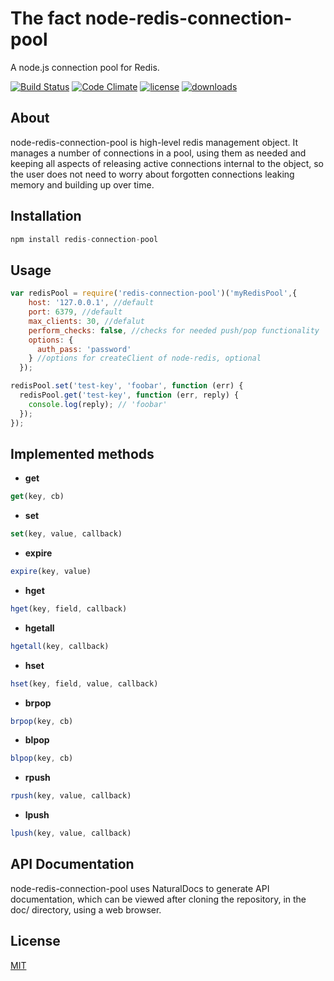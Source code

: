 The fact node-redis-connection-pool
==========================

A node.js connection pool for Redis.

[![Build Status](http://img.shields.io/travis/silverbucket/node-redis-connection-pool.svg?style=flat)](http://travis-ci.org/silverbucket/node-redis-connection-pool)
[![Code Climate](http://img.shields.io/codeclimate/github/silverbucket/node-redis-connection-pool.svg?style=flat)](https://codeclimate.com/github/silverbucket/node-redis-connection-pool)
[![license](https://img.shields.io/npm/l/redis-connection-pool.svg?style=flat)](https://npmjs.org/package/redis-connection-pool)
[![downloads](http://img.shields.io/npm/dm/redis-connection-pool.svg?style=flat)](https://npmjs.org/package/redis-connection-pool)

## About
  node-redis-connection-pool is high-level redis management object. It manages
a number of connections in a pool, using them as needed and keeping all aspects
of releasing active connections internal to the object, so the user does not
need to worry about forgotten connections leaking memory and building up over
time.

## Installation

```javascript
npm install redis-connection-pool
```

## Usage

```javascript
var redisPool = require('redis-connection-pool')('myRedisPool',{
    host: '127.0.0.1', //default
    port: 6379, //default
    max_clients: 30, //defalut
    perform_checks: false, //checks for needed push/pop functionality
    options: {
      auth_pass: 'password'
    } //options for createClient of node-redis, optional
  });

redisPool.set('test-key', 'foobar', function (err) {
  redisPool.get('test-key', function (err, reply) {
    console.log(reply); // 'foobar'
  });
});
```

## Implemented methods

  * **get**
```javascript
get(key, cb)
```

  * **set**
```javascript
set(key, value, callback)
```

  * **expire**
```javascript
expire(key, value)
```

  * **hget**
```javascript
hget(key, field, callback)
```

  * **hgetall**
```javascript
hgetall(key, callback)
```

  * **hset**
```javascript
hset(key, field, value, callback)
```

  * **brpop**
```javascript
brpop(key, cb)
```

  * **blpop**
```javascript
blpop(key, cb)
```

  * **rpush**
```javascript
rpush(key, value, callback)
```

  * **lpush**
```javascript
lpush(key, value, callback)
```


## API Documentation
node-redis-connection-pool uses NaturalDocs to generate API documentation, which can be viewed after cloning the repository, in the doc/ directory, using a web browser.


## License

[MIT](https://github.com/silverbucket/node-redis-connection-pool/blob/master/LICENSE)



